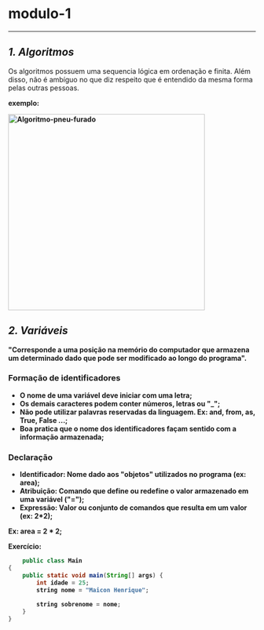 # modulo-1
------
## *1. Algoritmos*

Os algoritmos possuem uma sequencia lógica em ordenação e finita. Além disso, não é ambíguo no que diz respeito que é entendido da mesma forma pelas outras pessoas.

<b>exemplo:<b>

<img src="https://slideplayer.com.br/slide/44194/1/images/11/Algoritmos+Abaixo+segue+um+exemplo+simples+de+algoritmo%2C+para+a+troca+de+um+pneu+furado%3A+desligar+o+carro..jpg" alt="Algoritmo-pneu-furado" width="400"/>

## *2. Variáveis*

"Corresponde a uma posição na memório do computador que armazena um determinado dado que pode ser modificado ao longo do programa".
  
### Formação de identificadores
  - O nome de uma variável deve iniciar com uma letra;
  - Os demais caracteres podem conter números, letras ou "_";
  - Não pode utilizar palavras reservadas da linguagem. Ex: and, from, as, True, False ...;
  - Boa pratica que o nome dos identificadores façam sentido com a informação armazenada;
  
### Declaração
  - Identificador: Nome dado aos "objetos" utilizados no programa (ex: area);
  - Atribuição: Comando que define ou redefine o valor armazenado em uma variável ("=");
  - Expressão: Valor ou conjunto de comandos que resulta em um valor (ex: 2*2);

Ex: area = 2 * 2;
  
  Exercício:
~~~java
    public class Main
{
	public static void main(String[] args) {
		int idade = 25;
		string nome = "Maicon Henrique";
		
		string sobrenome = nome;
	}
}
~~~
